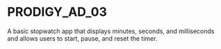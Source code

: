 # PRODIGY_AD_03
A basic stopwatch app that displays minutes, seconds, and milliseconds and allows users to start, pause, and reset the timer.
